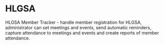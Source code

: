 # HLGSA
HLGSA Member Tracker - handle member registration for HLGSA, administrator can set meetings and events, send automatic reminders, capture attendance to meetings and events and create reports of member attendance.
